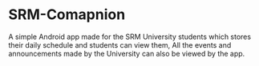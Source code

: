 # SRM-Comapnion
A simple Android app made for the SRM University students which stores their daily schedule and students can view them, All the events and announcements made by the University can also be viewed by the app.
